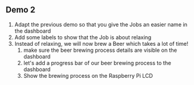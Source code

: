 ## Demo 2

1. Adapt the previous demo so that you give the Jobs an easier name in the dashboard
2. Add some labels to show that the Job is about relaxing
3. Instead of relaxing, we will now brew a Beer which takes a lot of time!
    1. make sure the beer brewing process details are visible on the dashboard
    2. let's add a progress bar of our beer brewing process to the dashboard
    3. Show the brewing process on the Raspberry Pi LCD
